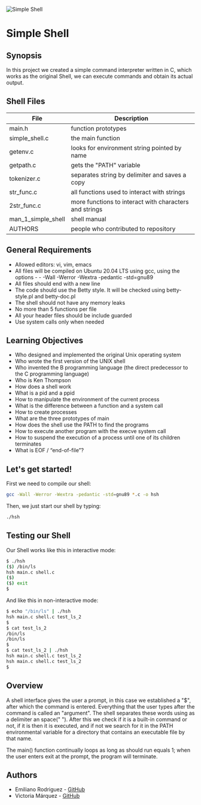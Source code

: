 ![Simple Shell](https://wallpaper.dog/large/20512806.jpg)

# Simple Shell

## Synopsis

In this project we created a simple command interpreter written in C, which works as the original Shell, we can execute commands and obtain its actual output.

## Shell Files

| File | Description |
| ------ | ------ |
| main.h | function prototypes |
| simple_shell.c | the main function |
| getenv.c | looks for environment string pointed by name |
| getpath.c | gets the "PATH" variable |
| tokenizer.c | separates string by delimiter and saves a copy |
| str_func.c | all functions used to interact with strings |
| 2str_func.c | more functions to interact with characters and strings |
| man_1_simple_shell | shell manual |
| AUTHORS | people who contributed to repository |

## General Requirements

- Allowed editors: vi, vim, emacs
- All files will be compiled on Ubuntu 20.04 LTS using gcc, using the options - - -Wall -Werror -Wextra -pedantic -std=gnu89
- All files should end with a new line
- The code should use the Betty style. It will be checked using betty-style.pl and betty-doc.pl
- The shell should not have any memory leaks
- No more than 5 functions per file
- All your header files should be include guarded
- Use system calls only when needed

## Learning Objectives

- Who designed and implemented the original Unix operating system
- Who wrote the first version of the UNIX shell
- Who invented the B programming language (the direct predecessor to the C programming language)
- Who is Ken Thompson
- How does a shell work
- What is a pid and a ppid
- How to manipulate the environment of the current process
- What is the difference between a function and a system call
- How to create processes
- What are the three prototypes of main
- How does the shell use the PATH to find the programs
- How to execute another program with the execve system call
- How to suspend the execution of a process until one of its children terminates
- What is EOF / “end-of-file”?

## Let's get started!

First we need to compile our shell:

```sh
gcc -Wall -Werror -Wextra -pedantic -std=gnu89 *.c -o hsh
```

Then, we just start our shell by typing:

```sh
./hsh
```
## Testing our Shell

Our Shell works like this in interactive mode:

```sh
$ ./hsh
($) /bin/ls
hsh main.c shell.c
($)
($) exit
$
```
And like this in non-interactive mode:

```sh
$ echo "/bin/ls" | ./hsh
hsh main.c shell.c test_ls_2
$
$ cat test_ls_2
/bin/ls
/bin/ls
$
$ cat test_ls_2 | ./hsh
hsh main.c shell.c test_ls_2
hsh main.c shell.c test_ls_2
$
```
## Overview

A shell interface gives the user a prompt, in this case we established a "$", after which the command is entered. Everything that the user types after the command is called an "argument". The shell separates these words using as a delimiter an space(" ").
After this we check if it is a built-in command or not, if it is then it is executed, and if not we search for it in the PATH environmental variable for a directory that contains an executable file by that name.

The main() function continually loops as long as should run equals 1; when the user enters exit at the prompt, the program will terminate.

## Authors
- Emiliano Rodriguez - [GitHub](https://github.com/EmilianoJZX100)
- Victoria Márquez - [GitHub](https://github.com/vicomarquez)
